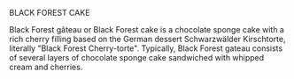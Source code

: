 BLACK FOREST CAKE


Black Forest gâteau or Black Forest cake is a chocolate sponge cake with a rich cherry filling based on the German dessert Schwarzwälder Kirschtorte, literally "Black Forest Cherry-torte". Typically, Black Forest gateau consists of several layers of chocolate sponge cake sandwiched with whipped cream and cherries.
